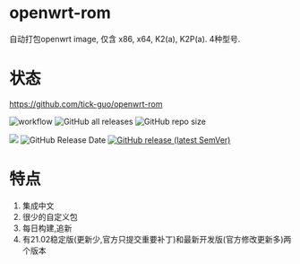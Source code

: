 # openwrt-rom
自动打包openwrt image, 仅含 x86, x64, K2(a), K2P(a). 4种型号.

# 状态
https://github.com/tick-guo/openwrt-rom

![workflow](https://github.com/tick-guo/openwrt-rom/actions/workflows/openwrt21.02.yml/badge.svg)
![GitHub all releases](https://img.shields.io/github/downloads/tick-guo/openwrt-rom/total?label=下载量)
![GitHub repo size](https://img.shields.io/github/repo-size/tick-guo/openwrt-rom?label=库大小)

![](https://img.shields.io/github/last-commit/tick-guo/openwrt-rom?label=最近提交)
![GitHub Release Date](https://img.shields.io/github/release-date/tick-guo/openwrt-rom?label=最新发布)
[![GitHub release (latest SemVer)](https://img.shields.io/github/v/release/tick-guo/openwrt-rom?label=最新版本)](https://github.com/tick-guo/openwrt-rom/releases)

# 特点
 1. 集成中文
 2. 很少的自定义包
 3. 每日构建,追新
 4. 有21.02稳定版(更新少,官方只提交重要补丁)和最新开发版(官方修改更新多)两个版本


